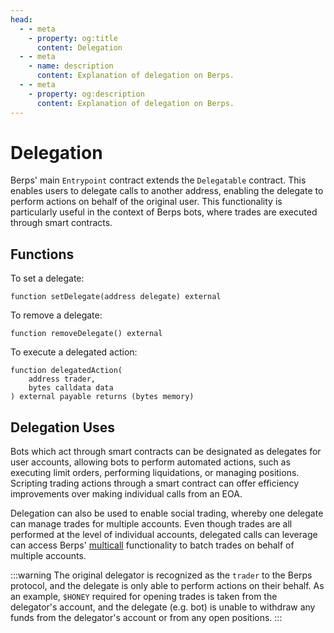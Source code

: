 ```yaml
---
head:
  - - meta
    - property: og:title
      content: Delegation
  - - meta
    - name: description
      content: Explanation of delegation on Berps.
  - - meta
    - property: og:description
      content: Explanation of delegation on Berps.
---
```


# Delegation

Berps' main `Entrypoint` contract extends the `Delegatable` contract. This enables users to delegate calls to another address, enabling the delegate to perform actions on behalf of the original user. This functionality is particularly useful in the context of Berps bots, where trades are executed through smart contracts.

## Functions

To set a delegate:

```solidity
function setDelegate(address delegate) external
```

To remove a delegate:

```solidity
function removeDelegate() external
```

To execute a delegated action:

```solidity
function delegatedAction(
    address trader,
    bytes calldata data
) external payable returns (bytes memory)
```

## Delegation Uses

Bots which act through smart contracts can be designated as delegates for user accounts, allowing bots to perform automated actions, such as executing limit orders, performing liquidations, or managing positions. Scripting trading actions through a smart contract can offer efficiency improvements over making individual calls from an EOA.

Delegation can also be used to enable social trading, whereby one delegate can manage trades for multiple accounts. Even though trades are all performed at the level of individual accounts, delegated calls can leverage can access Berps' [multicall](/developers/bots/multicall) functionality to batch trades on behalf of multiple accounts.

:::warning
The original delegator is recognized as the `trader` to the Berps protocol,
and the delegate is only able to perform actions on their behalf. As an
example, `$HONEY` required for opening trades is taken from the delegator's
account, and the delegate (e.g. bot) is unable to withdraw any funds from the
delegator's account or from any open positions.
:::
